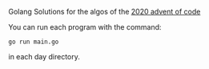 Golang Solutions for the algos of the [2020 advent of code](https://adventofcode.com/2020)

You can run each program with the command:

`
go run main.go
`

in each day directory.